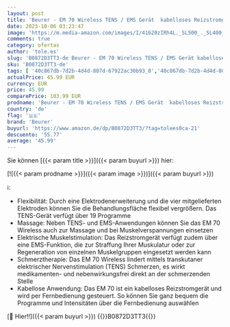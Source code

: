 ```yaml
---
layout: post
title: 'Beurer - EM 70 Wireless TENS / EMS Gerät  kabelloses Reizstromgerät zur Schmerztherapie  Muskelstimulation und Massage  mit App  inklusive 4 Elektroden'
date: 2023-10-06 03:23:47
image: 'https://m.media-amazon.com/images/I/41620zIRh4L._SL500_._SL400_.jpg'
comments: true
category: ofertas
author: 'tole.es'
slug: 'B0872D3TT3-de Beurer - EM 70 Wireless TENS / EMS Gerät kabelloses...'
sku: 'B0872D3TT3-de'
tags: [ '40c867db-7d2b-4d4d-807d-67922ac30b93_0','40c867db-7d2b-4d4d-807d-67922ac30b93_7801','Arborist Merchandising Root','Drogerie & Körperpflege','Gesundheit und Wohlbefinden','Medizinische Geräte & Verbrauchsmaterialien','Muskel- & Nervenstimulationsgeräte','Self Service','Special Features Stores','Therapiehilfen, Sport- & Physiotherapie','beurer','🇩🇪', ]
actualPrice: 45.99 EUR
currency: EUR
price: 45.99
comparePrice: 103.99 EUR
prodname: 'Beurer - EM 70 Wireless TENS / EMS Gerät  kabelloses Reizstromgerät zur Schmerztherapie  Muskelstimulation und Massage  mit App  inklusive 4 Elektroden'
country: 'de'
flag: '🇩🇪'
brand: 'Beurer'
buyurl: 'https://www.amazon.de/dp/B0872D3TT3/?tag=tolees0ca-21'
descuento: '55.77'
average: '45.99'
---
```


Sie können [{{< param title >}}]({{< param buyurl >}}) hier:

[![{{< param prodname >}}]({{< param image >}})]({{< param buyurl >}})

ℹ️:

- Flexibilität: Durch eine Elektrodenerweiterung und die vier mitgelieferten Elektroden können Sie die Behandlungsfläche flexibel vergrößern. Das TENS-Gerät verfügt über 19 Programme
- Massage: Neben TENS- und EMS-Anwendungen können Sie das EM 70 Wireless auch zur Massage und bei Muskelverspannungen einsetzen
- Elektrische Muskelstimulation: Das Reizstromgerät verfügt zudem über eine EMS-Funktion, die zur Straffung Ihrer Muskulatur oder zur Regeneration von einzelnen Muskelgruppen eingesetzt werden kann
- Schmerztherapie: Das EM 70 Wireless lindert mittels transkutaner elektrischer Nervenstimulation (TENS) Schmerzen, es wirkt medikamenten- und nebenwirkungsfrei direkt an der schmerzenden Stelle
- Kabellose Anwendung: Das EM 70 ist ein kabelloses Reizstromgerät und wird per Fernbedienung gesteuert. So können Sie ganz bequem die Programme und Intensitäten über die Fernbedienung auswählen

[🛒 Hier!!]({{< param buyurl >}})
{{<world>}}B0872D3TT3{{</world>}}
